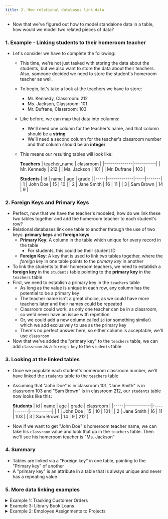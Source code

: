 ```yaml
---
title: 2. How relational databases link data
---
```


- Now that we've figured out how to model standalone data in a table, how would we model two related pieces of data?

### 1. Example - Linking students to their homeroom teacher
- Let's consider we have to complete the following:
  - This time, we're not just tasked with storing the data about the students, but we also want to store the data about their teachers. Also, someone decided we need to store the student's homeroom teacher as well.
  - To begin, let's take a look at the teachers we have to store:
    - Mr. Kennedy, Classroom: 212
    - Ms. Jackson, Classroom: 101
    - Mr. Dufrane, Classroom: 103
  - Like before, we can map that data into columns:
    - We'll need one column for the teacher's name, and that column should be a **string**
    - We'll need a second column for the teacher's classroom number and that column should be an **integer**
  - This means our resulting tables will look like:

    **Teachers**
    | teacher_name | classroom |
    |--------------|-----------|
    | Mr. Kennedy  | 212       |
    | Ms. Jackson  | 101       |
    | Mr. Dufrane  | 103       |

    **Students**
    | id  | name        | age | grade |
    |-----|-------------|-----|-------|
    | 1   | John Doe    | 15  | 10    |
    | 2   | Jane Smith  | 16  | 11    |
    | 3   | Sam Brown   | 14  | 9     |

### 2. Foreign Keys and Primary Keys
- Perfect, now that we have the teacher's modeled, how do we link these two tables together and add the homeroom teacher to each student's row?
- Relational databases link one table to another through the use of two keys: **primary keys** and **foreign keys**
  - **Primary Key**: A column in the table which unique for every record in the table
    - For students, this could be their student ID
  - **Foreign Key**: A key that is used to link two tables together, where the _foreign key_ in one table points to the _primary key_ in another
- To link the students to their homeroom teachers, we need to establish a **foreign key** in the `students` table pointing to the **primary key** in the `teachers` table
- First, we need to establish a primary key in the `teachers` table
  - As long as the value is unique in each row, any column has the potential to be a primary key
  - The teacher name isn't a great choice, as we could have more teachers later and their names could be repeated
  - Classroom could work, as only one teacher can be in a classroom, so we'd never have an issue with repetition
  - Or, we could add a new column called `id` (or something similar) which we add exclusively to use as the primary key
  - There's no perfect answer here, so either column is acceptable, we'll use `classroom`
- Now that we've added the "primary key" to the `teachers` table, we can add `classroom` as a `foreign key` to the `students` table

### 3. Looking at the linked tables
- Once we populate each student's homeroom classroom number, we'll have linked the `students` table to the `teachers` table
- Assuming that "John Doe" is in classroom 101, "Jane Smith" is in classroom 103 and "Sam Brown" is in classroom 212, our `students` table now looks like this:

    **Students**
    | id  | name        | age | grade | classroom |
    |-----|-------------|-----|-------|-----------|
    | 1   | John Doe    | 15  | 10    | 101       |
    | 2   | Jane Smith  | 16  | 11    | 103       |
    | 3   | Sam Brown   | 14  | 9     | 212       |

- Now if we want to get "John Doe"'s homeroom teacher name, we can take his `classroom` value and look that up in the `teachers` table. Then we'll see his homeroom teacher is "Ms. Jackson"

### 4. Summary
- Tables are linked via a "Foreign key" in one table, pointing to the "Primary key" of another
- A "primary key" is an attribute in a table that is always unique and never has a repeating value

### 5. More data linking examples

<details>
  <summary>Example 1: Tracking Customer Orders</summary>

### Problem:
A company wants to track which orders are placed by which customers. We need to link orders with the customers who placed them.

### Tables:

**Customers Table**
| customer_id | name       | email               |
|-------------|------------|---------------------|
| 1           | Alice Smith| alice@example.com   |
| 2           | Bob Jones  | bob@example.com     |

**Orders Table**
| order_id | order_date  | amount |
|----------|-------------|--------|
| 101      | 2024-09-01  | 250.00 |
| 102      | 2024-09-02  | 150.00 |

### Choosing Primary and Foreign Keys:

1. **Primary Key**:
   - In the `Customers` table, `customer_id` serves as the primary key. It uniquely identifies each customer in the table.
   - In the `Orders` table, `order_id` serves as the primary key. It uniquely identifies each order.

2. **Foreign Key**:
   - To link the `Orders` table to the `Customers` table, we need a foreign key in the `Orders` table.
   - `customer_id` in the `Orders` table will be a foreign key referencing `customer_id` in the `Customers` table.

### Resulting Table Structure:

**Customers Table**
  **Primary Key**: `customer_id`
  | customer_id | name       | email               |
  |-------------|------------|---------------------|
  | 1           | Alice Smith| alice@example.com   |
  | 2           | Bob Jones  | bob@example.com     |

**Orders Table**
  **Primary Key**: `order_id`
  **Foreign Key**: `customer_id` (refers to `customer_id` in the `Customers` table)
  | order_id | customer_id | order_date  | amount |
  |----------|-------------|-------------|--------|
  | 101      | 1           | 2024-09-01  | 250.00 |
  | 102      | 2           | 2024-09-02  | 150.00 |

### Explanation:
- The **primary key** in each table ensures that every record is unique.
- The **foreign key** (`customer_id` in the `Orders` table) links to the primary key (`customer_id` in the `Customers` table), establishing a relationship between orders and customers.
- This relationship allows tracking which orders are placed by which customers, helping to manage and analyze customer orders efficiently.

</details>

<details>
  <summary>Example 3: Library Book Loans</summary>

### Problem:
A library needs to track which books are checked out by which members.

### Tables:

**Members Table**
| member_id | name         | membership_date |
|-----------|--------------|-----------------|
| 1         | Emily Brown  | 2023-01-15      |
| 2         | Mike Johnson | 2023-06-10      |

**Books Table**
| book_id | title               | author         |
|---------|---------------------|----------------|
| 301     | "1984"              | George Orwell  |
| 302     | "To Kill a Mockingbird" | Harper Lee   |

**Loans Table**
| loan_id | member_id | book_id | loan_date   |
|---------|-----------|---------|-------------|
| 401     | 1         | 301     | 2024-09-05  |
| 402     | 2         | 302     | 2024-09-06  |

### Solution:
- **Primary Key**:
  - `member_id` in the `Members` table.
  - `book_id` in the `Books` table.
  - `loan_id` in the `Loans` table.
  
- **Foreign Key**:
  - `member_id` and `book_id` in the `Loans` table are foreign keys.
  - `member_id` refers to the `member_id` in the `Members` table.
  - `book_id` refers to the `book_id` in the `Books` table.
  - This structure allows tracking which member has borrowed which book and the loan date.

  <details>
    <summary>Other possible solutions</summary>

      **Members Table**
      | member_id | name         | membership_date | borrowed_book_id |
      |-----------|--------------|-----------------|------------------|
      | 1         | Emily Brown  | 2023-01-15      | 301              |
      | 2         | Mike Johnson | 2023-06-10      | 302              |

      **Books Table**
      | book_id | title               | author         |
      |---------|---------------------|----------------|
      | 301     | "1984"              | George Orwell  |
      | 302     | "To Kill a Mockingbird" | Harper Lee   |

      - This setup only allows a member to borrow one book at a time. Given libraries allow a member to borrow multiple books at a time, this **will not** work
    
        **Members Table**
      | member_id | name         | membership_date |
      |-----------|--------------|-----------------|
      | 1         | Emily Brown  | 2023-01-15      |
      | 2         | Mike Johnson | 2023-06-10      |

      **Books Table**
      | book_id | title               | author         | borrower_id
      |---------|---------------------|----------------|--------------|
      | 301     | "1984"              | George Orwell  | 1            |
      | 302     | "To Kill a Mockingbird" | Harper Lee   | 2          |

      - This setup would only work if the books in the table are representing specific copies of the book (aka, if the library had multiple copies of "1984", "1984" would be in the "Books Table" multiple times, each wih their own ID)
      - You would also need to allow `NULL` values in the `borrowoer_id` field to indicate when a book is not actively loaned out, or come up with a "in library" member to be "borrowing" a book when another member doesn't have it
      - You would also have no way to track historical book loans, as you only maintain data about the active loan
  </details>

</details>

<details>
  <summary>Example 2: Employee Assignments to Projects</summary>

### Problem:
A company needs to track which employees are assigned to which projects. We need to link employee assignments to specific projects.

### Tables:

**Employees Table**
| employee_id | name          | department    |
|-------------|---------------|---------------|
| 1           | Sarah Miller  | Engineering   |
| 2           | James Wilson  | Marketing     |

**Projects Table**
| project_id | project_name      | deadline   |
|------------|-------------------|------------|
| 1001       | Website Redesign  | 2024-12-15 |
| 1002       | Market Research   | 2024-11-30 |

**Assignments Table**
| assignment_id | employee_id | project_id | start_date  |
|---------------|-------------|------------|-------------|
| 501           | 1           | 1001       | 2024-09-01  |
| 502           | 2           | 1002       | 2024-09-10  |

### Choosing Primary and Foreign Keys:

1. **Primary Key**:
   - In the `Employees` table, `employee_id` serves as the primary key. It uniquely identifies each employee.
   - In the `Projects` table, `project_id` serves as the primary key. It uniquely identifies each project.
   - In the `Assignments` table, `assignment_id` serves as the primary key. It uniquely identifies each assignment record.

2. **Foreign Keys**:
   - To link the `Assignments` table to the `Employees` table, `employee_id` in the `Assignments` table will be a foreign key referencing `employee_id` in the `Employees` table.
   - To link the `Assignments` table to the `Projects` table, `project_id` in the `Assignments` table will be a foreign key referencing `project_id` in the `Projects` table.

### Resulting Table Structure:

**Employees Table**
- **Primary Key**: `employee_id`
- | employee_id | name          | department    |
- |-------------|---------------|---------------|
- | 1           | Sarah Miller  | Engineering   |
- | 2           | James Wilson  | Marketing     |

**Projects Table**
- **Primary Key**: `project_id`
- | project_id | project_name      | deadline   |
- |------------|-------------------|------------|
- | 1001       | Website Redesign  | 2024-12-15 |
- | 1002       | Market Research   | 2024-11-30 |

**Assignments Table**
- **Primary Key**: `assignment_id`
- **Foreign Keys**:
  - `employee_id` (refers to `employee_id` in the `Employees` table)
  - `project_id` (refers to `project_id` in the `Projects` table)
- | assignment_id | employee_id | project_id | start_date  |
- |---------------|-------------|------------|-------------|
- | 501           | 1           | 1001       | 2024-09-01  |
- | 502           | 2           | 1002       | 2024-09-10  |

### Explanation:
- The **primary keys** in each table ensure that each record is uniquely identified.
- The **foreign keys** in the `Assignments` table link to the primary keys in the `Employees` and `Projects` tables.
- This structure helps track which employees are assigned to which projects and when the assignments started, providing clear visibility into resource allocation and project progress.

</details>